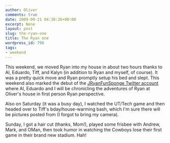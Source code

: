 ```yaml
---
author: Oliver
comments: true
date: 2009-09-21 04:38:26+00:00
excerpt: None
layout: post
slug: the-ryan-one
title: The Ryan one
wordpress_id: 798
tags:
- weekend
---
```


This weekend, we moved Ryan into my house in about two hours thanks to Al, Eduardo, Tiff, and Kalyn (in addition to Ryan and myself, of course).  It was a pretty quick move and Ryan promptly setup his bed and slept.  This weekend also marked the debut of the <a href="http://www.twitter.com/jryanfunsponge">JRyanFunSponge Twitter account</a> where Al, Eduardo and I will be chronicling the adventures of Ryan at Oliver's house in first person Ryan perspective.

Also on Saturday (it was a busy day), I watched the UT/Tech game and then headed over to Tiff's bday/house-warming bash, which I'm sure there will be pictures posted from (I forgot to bring my camera).

Sunday, I got a hair cut (thanks, Mom!), played some frisbee with Andrew, Mark, and OMan, then took humor in watching the Cowboys lose their first game in their brand new stadium.  Hah!